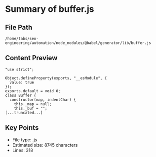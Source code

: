 # Summary of buffer.js
  
## File Path
`/home/tabs/seo-engineering/automation/node_modules/@babel/generator/lib/buffer.js`

## Content Preview
```
"use strict";

Object.defineProperty(exports, "__esModule", {
  value: true
});
exports.default = void 0;
class Buffer {
  constructor(map, indentChar) {
    this._map = null;
    this._buf = "";
[...truncated...]
```

## Key Points
- File type: .js
- Estimated size: 8745 characters
- Lines: 318
